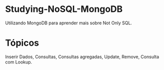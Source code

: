 # Studying-NoSQL-MongoDB
Utilizando MongoDB para aprender mais sobre Not Only SQL.
# Tópicos
Inserir Dados,
Consultas,
Consultas agregadas,
Update,
Remove,
Consulta com Lookup.
